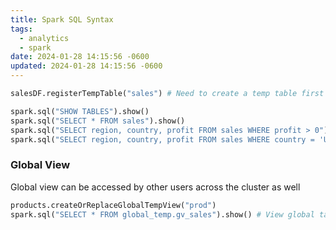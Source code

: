 ```yaml
---
title: Spark SQL Syntax
tags:
  - analytics
  - spark
date: 2024-01-28 14:15:56 -0600
updated: 2024-01-28 14:15:56 -0600
---
```


````python
salesDF.registerTempTable("sales") # Need to create a temp table first

spark.sql("SHOW TABLES").show()
spark.sql("SELECT * FROM sales").show()
spark.sql("SELECT region, country, profit FROM sales WHERE profit > 0").show()
spark.sql("SELECT region, country, profit FROM sales WHERE country = 'United States'").show()
````

### Global View

Global view can be accessed by other users across the cluster as well

````python
products.createOrReplaceGlobalTempView("prod")
spark.sql("SELECT * FROM global_temp.gv_sales").show() # View global tables
````

